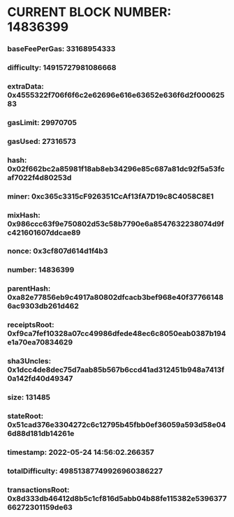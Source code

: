 # CURRENT BLOCK NUMBER: 14836399

### baseFeePerGas: 33168954333
### difficulty: 14915727981086668
### extraData: 0x4555322f706f6f6c2e62696e616e63652e636f6d2f00062583
### gasLimit: 29970705
### gasUsed: 27316573
### hash: 0x02f662bc2a85981f18ab8eb34296e85c687a81dc92f5a53fcaf7022f4d80253d
### miner: 0xc365c3315cF926351CcAf13fA7D19c8C4058C8E1
### mixHash: 0x986ccc63f9e750802d53c58b7790e6a8547632238074d9fc421601607ddcae89
### nonce: 0x3cf807d614d1f4b3
### number: 14836399
### parentHash: 0xa82e77856eb9c4917a80802dfcacb3bef968e40f377661486ac9303db261d462
### receiptsRoot: 0xf9ca7fef10328a07cc49986dfede48ec6c8050eab0387b194e1a70ea70834629
### sha3Uncles: 0x1dcc4de8dec75d7aab85b567b6ccd41ad312451b948a7413f0a142fd40d49347
### size: 131485
### stateRoot: 0x51cad376e3304272c6c12795b45fbb0ef36059a593d58e046d88d181db14261e
### timestamp: 2022-05-24 14:56:02.266357
### totalDifficulty: 49851387749926960386227
### transactionsRoot: 0x8d333db46412d8b5c1cf816d5abb04b88fe115382e539637766272301159de63
